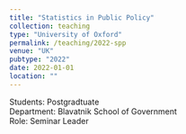 ```yaml
---
title: "Statistics in Public Policy"
collection: teaching
type: "University of Oxford"
permalink: /teaching/2022-spp
venue: "UK"
pubtype: "2022"
date: 2022-01-01
location: ""
---
```


Students: Postgradtuate <br>
Department: Blavatnik School of Government <br>
Role: Seminar Leader

